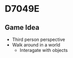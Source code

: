 # D7049E
## Game Idea
- Third person perspective
- Walk around in a world
  - Interagate with objects
